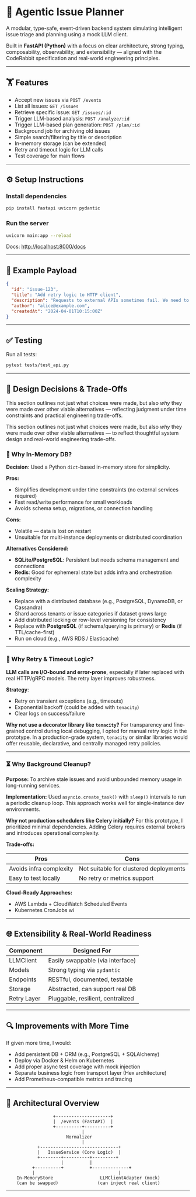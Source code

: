 # 🐇 Agentic Issue Planner

A modular, type-safe, event-driven backend system simulating intelligent issue triage and planning using a mock LLM client.

Built in **FastAPI (Python)** with a focus on clear architecture, strong typing, composability, observability, and extensibility — aligned with the CodeRabbit specification and real-world engineering principles.

---

## 🏋️ Features

* Accept new issues via `POST /events`
* List all issues: `GET /issues`
* Retrieve specific issue: `GET /issues/:id`
* Trigger LLM-based analysis: `POST /analyze/:id`
* Trigger LLM-based plan generation: `POST /plan/:id`
* Background job for archiving old issues
* Simple search/filtering by title or description
* In-memory storage (can be extended)
* Retry and timeout logic for LLM calls
* Test coverage for main flows

---

## ⚙️ Setup Instructions

### Install dependencies

```bash
pip install fastapi uvicorn pydantic
```

### Run the server

```bash
uvicorn main:app --reload
```

Docs: [http://localhost:8000/docs](http://localhost:8000/docs)

---

## 🧪 Example Payload

```json
{
  "id": "issue-123",
  "title": "Add retry logic to HTTP client",
  "description": "Requests to external APIs sometimes fail. We need to add automatic retries.",
  "author": "alice@example.com",
  "createdAt": "2024-04-01T10:15:00Z"
}
```

---

## ✅ Testing

Run all tests:

```bash
pytest tests/test_api.py
```

---

## 🧠 Design Decisions & Trade-Offs

This section outlines not just what choices were made, but also *why* they were made over other viable alternatives — reflecting judgment under time constraints and practical engineering trade-offs.

This section outlines not just what choices were made, but also *why* they were made over other viable alternatives — to reflect thoughtful system design and real-world engineering trade-offs.

### 💃️ Why In-Memory DB?

**Decision**: Used a Python `dict`-based in-memory store for simplicity.

**Pros:**

* Simplifies development under time constraints (no external services required)
* Fast read/write performance for small workloads
* Avoids schema setup, migrations, or connection handling

**Cons:**

* Volatile — data is lost on restart
* Unsuitable for multi-instance deployments or distributed coordination

**Alternatives Considered:**

* **SQLite/PostgreSQL**: Persistent but needs schema management and connections
* **Redis**: Good for ephemeral state but adds infra and orchestration complexity

**Scaling Strategy:**

* Replace with a distributed database (e.g., PostgreSQL, DynamoDB, or Cassandra)
* Shard across tenants or issue categories if dataset grows large
* Add distributed locking or row-level versioning for consistency
* Replace with **PostgreSQL** (if schema/querying is primary) or **Redis** (if TTL/cache-first)
* Run on cloud (e.g., AWS RDS / Elasticache)

---

### 🔄 Why Retry & Timeout Logic?

**LLM calls are I/O-bound and error-prone**, especially if later replaced with real HTTP/gRPC models. The retry layer improves robustness.

**Strategy**:

* Retry on transient exceptions (e.g., timeouts)
* Exponential backoff (could be added with `tenacity`)
* Clear logs on success/failure

**Why not use a decorator library like `tenacity`?**
For transparency and fine-grained control during local debugging, I opted for manual retry logic in the prototype. In a production-grade system, `tenacity` or similar libraries would offer reusable, declarative, and centrally managed retry policies.

---

### ⏳ Why Background Cleanup?

**Purpose:**
To archive stale issues and avoid unbounded memory usage in long-running services.

**Implementation:**
Used `asyncio.create_task()` with `sleep()` intervals to run a periodic cleanup loop. This approach works well for single-instance dev environments.

**Why not production schedulers like Celery initially?**
For this prototype, I prioritized minimal dependencies. Adding Celery requires external brokers and introduces operational complexity.

**Trade-offs:**

| Pros                    | Cons                                   |
| ----------------------- | -------------------------------------- |
| Avoids infra complexity | Not suitable for clustered deployments |
| Easy to test locally    | No retry or metrics support            |

**Cloud-Ready Approaches:**

* AWS Lambda + CloudWatch Scheduled Events
* Kubernetes CronJobs wi

---

## 🌐 Extensibility & Real-World Readiness

| Component   | Designed For                      |
| ----------- | --------------------------------- |
| LLMClient   | Easily swappable (via interface)  |
| Models      | Strong typing via `pydantic`      |
| Endpoints   | RESTful, documented, testable     |
| Storage     | Abstracted, can support real DB   |
| Retry Layer | Pluggable, resilient, centralized |

---

## 🔍 Improvements with More Time

If given more time, I would:

* Add persistent DB + ORM (e.g., PostgreSQL + SQLAlchemy)
* Deploy via Docker & Helm on Kubernetes
* Add proper async test coverage with mock injection
* Separate business logic from transport layer (Hex architecture)
* Add Prometheus-compatible metrics and tracing

---

## 🧭 Architectural Overview

```
                  +---------------------+
                  |  /events (FastAPI)  |
                  +----------+----------+
                             |
                       Normalizer
                             |
            +------------------------------+
            |   IssueService (Core Logic)  |
            +--------+----------+---------+
                     |          |
          +----------+          +--------------+
          |                                |
    In-MemoryStore                  LLMClientAdapter (mock)
    (can be swapped)               (can inject real client)
```

---

